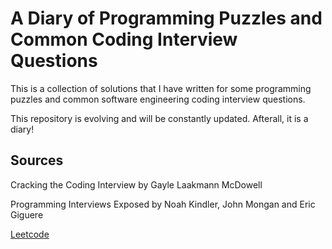 # A Diary of Programming Puzzles and Common Coding Interview Questions
This is a collection of solutions that I have written for some programming puzzles and common software engineering coding interview questions. 

This repository is evolving and will be constantly updated. Afterall, it is a diary!

## Sources
Cracking the Coding Interview by Gayle Laakmann McDowell

Programming Interviews Exposed by Noah Kindler, John Mongan and Eric Giguere

[Leetcode](http://leetcode.com)
